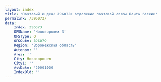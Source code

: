 ```yaml
---
layout: index
title: 'Почтовый индекс 396073: отделение почтовой связи Почты России'
permalink: /396073/
data:
    Index: 396073
    OPSName: 'Нововоронеж 3'
    OPSType: О
    OPSSubm: 396079
    Region: 'Воронежская область'
    Autonom: ''
    Area: ''
    City: Нововоронеж
    City1: ''
    ActDate: '20001030'
    IndexOld: ''
---
```

